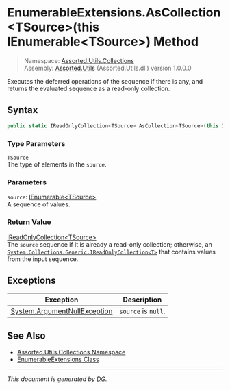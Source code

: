 ﻿# EnumerableExtensions.AsCollection\<TSource>(this IEnumerable\<TSource>) Method

> Namespace: [Assorted.Utils.Collections](_toc.Assorted.Utils.md#Assorted.Utils.Collections%20Namespace)\
> Assembly: [Assorted.Utils](_toc.Assorted.Utils.md) (Assorted.Utils.dll) version 1.0.0.0

Executes the deferred operations of the sequence if there is any, and returns the evaluated sequence as a read-only collection.

## Syntax

```csharp
public static IReadOnlyCollection<TSource> AsCollection<TSource>(this IEnumerable<TSource> source)
```

### Type Parameters

`TSource`\
The type of elements in the `source`.

### Parameters

`source`: [IEnumerable\<TSource>](https://docs.microsoft.com/en-us/dotnet/api/system.collections.generic.ienumerable-1)\
A sequence of values.

### Return Value

[IReadOnlyCollection\<TSource>](https://docs.microsoft.com/en-us/dotnet/api/system.collections.generic.ireadonlycollection-1)\
The `source` sequence if it is already a read-only collection; otherwise, an [`System.Collections.Generic.IReadOnlyCollection<T>`](https://docs.microsoft.com/en-us/dotnet/api/system.collections.generic.ireadonlycollection-1) that contains values from the input sequence.

## Exceptions

Exception | Description
--- | ---
[System.ArgumentNullException](https://docs.microsoft.com/en-us/dotnet/api/system.argumentnullexception) | `source` is `null`.

## See Also

- [Assorted.Utils.Collections Namespace](_toc.Assorted.Utils.md#Assorted.Utils.Collections%20Namespace)
- [EnumerableExtensions Class](Assorted.Utils.Collections.EnumerableExtensions.md)

---

_This document is generated by [DG](https://github.com/Khojasteh/dg)._
